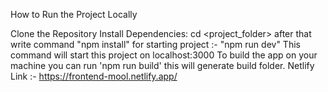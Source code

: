 How to Run the Project Locally

Clone the Repository
Install Dependencies: cd <project_folder> after that write command "npm install"
for starting project :- "npm run dev"  This command will start this project on localhost:3000 
To build the app on your machine you can run 'npm run build' this will generate build folder.
Netlify Link :- https://frontend-mool.netlify.app/
